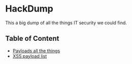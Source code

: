 # HackDump

This a big dump of all the things IT security we could find. 

## Table of Content
 * [Payloads all the things](https://github.com/swisskyrepo/PayloadsAllTheThings#payloads-all-the-things-)
 * [XSS payload list](https://github.com/payloadbox/xss-payload-list#-cross-site-scripting--xss--vulnerability-payload-list-)